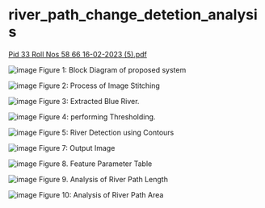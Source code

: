 # river_path_change_detetion_analysis

[Pid 33 Roll Nos 58 66 16-02-2023 (5).pdf](https://github.com/PrathameshSaraf/river_path_change_detetion_analysis/files/11469856/Pid.33.Roll.Nos.58.66.16-02-2023.5.pdf)

![image](https://github.com/PrathameshSaraf/river_path_change_detetion_analysis/assets/98448367/dd709f9a-11b5-4625-ad4e-7f88f3cbe1db)
Figure 1: Block Diagram of proposed system

![image](https://github.com/PrathameshSaraf/river_path_change_detetion_analysis/assets/98448367/1dad5d62-56b0-4af8-9c2a-378ecce81bd1)
Figure 2: Process of Image Stitching

![image](https://github.com/PrathameshSaraf/river_path_change_detetion_analysis/assets/98448367/e3581b3f-c856-4eeb-ac8e-983e35bd61bb)
Figure 3: Extracted Blue River.


![image](https://github.com/PrathameshSaraf/river_path_change_detetion_analysis/assets/98448367/e293cb84-ddb2-44da-ac4b-d46adff8360d)
Figure 4: performing Thresholding.


![image](https://github.com/PrathameshSaraf/river_path_change_detetion_analysis/assets/98448367/47e7ee4d-0426-4086-b818-1161725cbef8)
Figure 5: River Detection using Contours

![image](https://github.com/PrathameshSaraf/river_path_change_detetion_analysis/assets/98448367/78c41989-2afb-46d9-83a6-f3ea0cc357c3)
Figure 7: Output Image

![image](https://github.com/PrathameshSaraf/river_path_change_detetion_analysis/assets/98448367/431b1c67-bcab-47f7-845d-c45bcadc6ba3)
Figure 8. Feature Parameter Table 

![image](https://github.com/PrathameshSaraf/river_path_change_detetion_analysis/assets/98448367/e3cc9154-7bf1-4a78-a26f-602e72b3e46f)
Figure 9. Analysis of River Path Length

![image](https://github.com/PrathameshSaraf/river_path_change_detetion_analysis/assets/98448367/d0542532-7cd1-4d3a-8c66-5774c7bc5a9d)
Figure 10: Analysis of River Path Area
